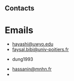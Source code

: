 ## Contacts
# Emails
* hayashi@uwyo.edu
* faysal.bibi@univ-poitiers.fr
- dung1993
* hassanin@mnhn.fr
* 